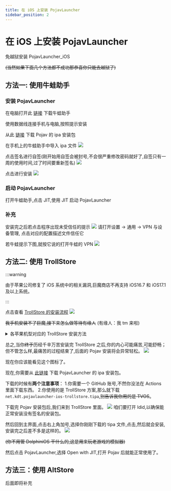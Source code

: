 ```yaml
---
title: 在 iOS 上安装 PojavLauncher
sidebar_position: 2
---
```


# 在 iOS 上安装 PojavLauncher

免越狱安装 PojavLauncher_iOS

~~(当然如果下面几个方法都不成功那恭喜你只能去越狱了)~~

## 方法一: 使用牛蛙助手

### 安装 PojavLauncher

在电脑打开此 [链接](https://ios222.com/) 下载牛蛙助手

使用数据线连接手机与电脑,按照提示安装

从此 [链接](https://github.com/PojavLauncherTeam/PojavLauncher_iOS/releases) 下载 Pojav 的 ipa 安装包

在手机上的牛蛙助手中导入 ipa 文件
![](_images/1.PNG)

点击签名进行自签(刚开始用自签会被封号,不会很严重修改密码就好了,自签只有一周的使用时间,过了时间要重新签名)
![](_images/2.PNG)

点击进行安装
![](_images/3.PNG)

### 启动 PojavLauncher
打开牛蛙助手,点击 JIT,使用 JIT 启动 PojavLauncher
### 补充
安装完之后若点击程序出现未受信任的提示
![](_images/trollstone_i.png)
请打开设置 → 通用 → VPN 与设备管理,
点击对应的配置描述文件信任它

若牛蛙提示下图,就按它说的打开牛蛙的 VPN
![](_images/4.PNG)
## 方法二: 使用 TrollStore

:::warning

由于苹果公司修复了 iOS 系统中的相关漏洞,巨魔商店不再支持 iOS16.7 和 iOS17.1 及以上系统。

:::

点击查看 [TrollStore 的安装流程](https://ios.cfw.guide/installing-trollstore/)
![](_images/trollstone_v.png)

~~我手机安装不了巨魔,接下来怎么做等待有缘人~~
(有缘人：我 tm 来啦)

<details>
  <summary>各苹果机型对应的 TrollStore 安装方法</summary>

安装 TrollStore 的方法因设备而异,这里简单分类了 TrollStore 的辅助工具。(iOS 版本号和 iPadOS 版本号按照相同版本号计算)

如果你是：
- iOS14-beta2～iOS14.8.1 的系统(A8～A11 处理器)
- iOS15.5 系统(A9～A11 处理器)
- iOS15.6 beta4～iOS15.6.1(A9～A11 处理器)
- iOS15.7～iOS15.8.2(A9～A17,M1～M2 处理器)
- iOS16 beta1～beta3(A9～A11 处理器)
- iOS16 beta4～iOS16.6.1(A9 以上,M1～M2 处理器)
- iOS17 beta1～beta4(A9～A11 处理器)

那么 [点此查看](https://ios.cfw.guide/installing-trollstore-trollinstallerx/) TrollInstallerX 的安装方法。**(非常之复杂,怕麻烦的,没电脑的,没有苹果官方 Type C 转 Lighting 或者 C2C 的线的,但是又只能用这个方法安装 TrollStore 的劝退)**

如果你是：
- iOS14-beta2～iOS14.8.1的系统(A12 以上,M1～M2处理器)
- iOS15～iOS15.5 beta4(A8 以上,M1～M2 处理器)
- iOS15.5 系统(A12 以上,M1～M2 处理器)
- iOS15.6 beta4～iOS15.6.1(A12 以上,M1～M2 处理器)
- iOS16 beta1～beta3(A12 以上,M1～M2 处理器)

那么复制此链接到你的 Safari 浏览器地址栏
`itms-services://?action=download-manifest&url=https://jailbreaks.app/cdn/plists/TrollHelper.plist`
以此安装 TrollHelperOTA,然后**按顺序**点击 Register Persistence Helper 和 Install TrollStore 即可安装。**(期间可能黑屏或重启。)**

如果你是：
- iOS16.7RC(A9～A11 处理器)
- iOS17 beta5～iOS17.0(A9～A11 处理器)

那么你需要一个**已经越狱了**的苹果设备按照 [这个教程](https://ios.cfw.guide/installing-trollstore-trollhelper/) 使用 TrollHelper 安装 TrollStore。~~(你手机都越狱了还用 TrollStore 干嘛,直接用其他 ipa/dpkg 包管理安装 Pojav~~

如果你是：
- iOS15.5(A8 处理器)
- iOS15.6 beta4～iOS15.6.1(A8 处理器)

那么 [点此查看](https://ios.cfw.guide/installing-trollstore-trollinstallermdc/) TrollInstallerMDC 的安装方法。**(较复杂,怕麻烦的,没电脑的,没有苹果官方 Type C 转Lighting 或者 C2C 的线的,但是又只能用这个方法安装 TrollStore 的劝退)**

如果你是：
- iOS15.7.2～iOS15.8.2(A8处理器)

那么 [点此查看](https://ios.cfw.guide/installing-trollstore-trollmisaka) TrollMisaka 的安装方法。**(也挺复杂,怕麻烦的,没电脑的,没有苹果官方 Type C 转 Lighting 或者 C2C 的线的,但是又只能用这个方法安装 TrollStore 的劝退)**

</details>

总之,当你~~终于~~历经千辛万苦安装完 TrollStore 之后,你的内心可能痛苦,可能舒畅；但不管怎么样,最痛苦的过程结束了,后面的 Pojav 安装将会异常轻松。
![](_images/troll-icon.jpg)

现在你应该能看见这个图标了。

现在,你需要从 [此链接](https://github.com/PojavLauncherTeam/PojavLauncher_iOS/actions) 下载 PojavLauncher 的 ipa 安装包。

下载的时候有**两个注意事项**：
1.你需要一个 GitHub 账号,不然你没法在 Actions 里面下载东西。
2.你使用的是 TrollStore 方案,那么就下载 `net.kdt.pojavlauncher-ios-trollstore.tipa`,~~别告诉我你用的是 TVOS~~。

下载完 Pojav 安装包后,我们来到 TrollStore 里面。
![](_images/troll-idid.PNG)
咱们要打开 ldid,以确保能正常安装没有签名的安装包。

然后回到主界面,点击右上角加号,选择你刚刚下载的 tipa 文件,点击,然后就会安装,安装完之后差不多是这样的。
![](_images/troll-ui.PNG)

~~(你不用管 DolphiniOS 干什么的,这是用来玩老游戏的模拟器)~~

然后点击 PojavLauncher,选择 Open with JIT,打开 Pojav 后就能正常使用了。

## 方法三：使用 AltStore

后面即将补充
